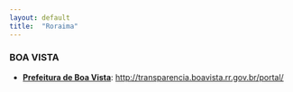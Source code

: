 ```yaml
---
layout: default
title:  "Roraima"
---
```


### BOA VISTA

-   **[Prefeitura de Boa Vista](http://transparencia.boavista.rr.gov.br/portal/)**: http://transparencia.boavista.rr.gov.br/portal/
